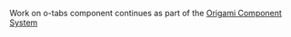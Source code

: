 Work on o-tabs component continues as part of the [Origami Component System](https://github.com/Financial-Times/origami/tree/main/components/o-tabs)
